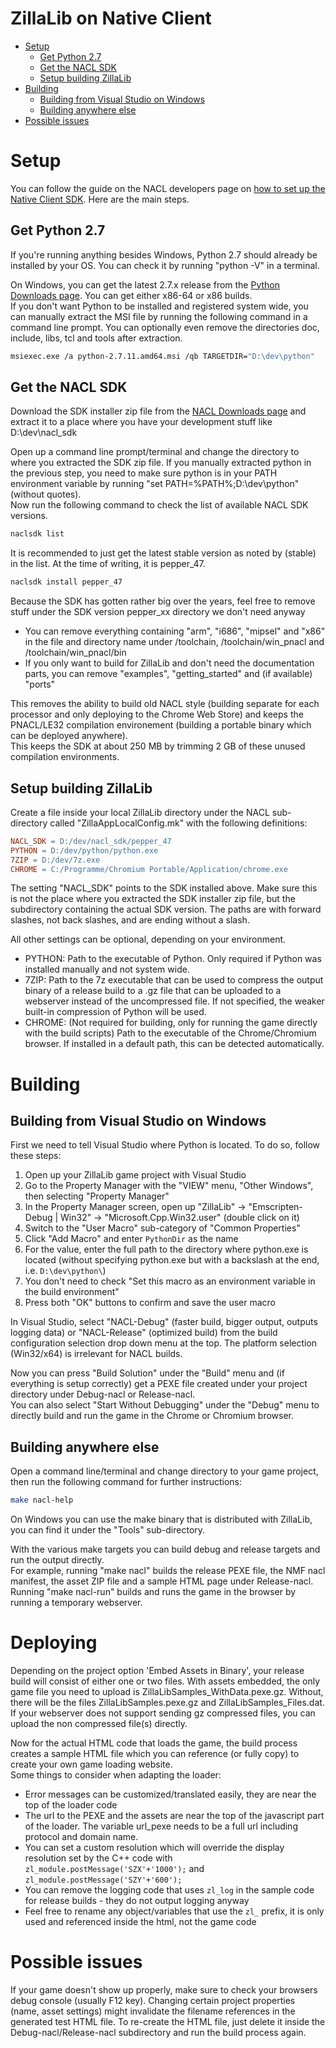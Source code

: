 ZillaLib on Native Client
=========================

  * [Setup](#setup)
    * [Get Python 2.7](#get-python-27)
    * [Get the NACL SDK](#get-the-nacl-sdk)
    * [Setup building ZillaLib](#setup-building-zillalib)
  * [Building](#building)
    * [Building from Visual Studio on Windows](#building-from-visual-studio-on-windows)
    * [Building anywhere else](#building-anywhere-else)
  * [Possible issues](#possible-issues)

# Setup

You can follow the guide on the NACL developers page on [how to set up the Native Client SDK](https://developer.chrome.com/native-client/sdk/download). Here are the main steps.

## Get Python 2.7

If you're running anything besides Windows, Python 2.7 should already be installed by your OS. You can check it by running "python -V" in a terminal.

On Windows, you can get the latest 2.7.x release from the [Python Downloads page](https://www.python.org/downloads/). You can get either x86-64 or x86 builds.  
If you don't want Python to be installed and registered system wide, you can manually extract the MSI file by running the following command in a command line prompt. You can optionally even remove the directories doc, include, libs, tcl and tools after extraction.
```sh
msiexec.exe /a python-2.7.11.amd64.msi /qb TARGETDIR="D:\dev\python"
```

## Get the NACL SDK

Download the SDK installer zip file from the [NACL Downloads page](https://developer.chrome.com/native-client/sdk/download) and extract it to a place where you have your development stuff like D:\dev\nacl_sdk

Open up a command line prompt/terminal and change the directory to where you extracted the SDK zip file. If you manually extracted python in the previous step, you need to make sure python is in your PATH environment variable by running "set PATH=%PATH%;D:\dev\python" (without quotes).  
Now run the following command to check the list of available NACL SDK versions.
```sh
naclsdk list
```

It is recommended to just get the latest stable version as noted by (stable) in the list. At the time of writing, it is pepper_47.
```sh
naclsdk install pepper_47
```

Because the SDK has gotten rather big over the years, feel free to remove stuff under the SDK version pepper_xx directory we don't need anyway
  - You can remove everything containing "arm", "i686", "mipsel" and "x86" in the file and directory name under /toolchain, /toolchain/win_pnacl and /toolchain/win_pnacl/bin
  - If you only want to build for ZillaLib and don't need the documentation parts, you can remove "examples", "getting_started" and (if available) "ports"

This removes the ability to build old NACL style (building separate for each processor and only deploying to the Chrome Web Store) and keeps the PNACL/LE32 compilation environement (building a portable binary which can be deployed anywhere).  
This keeps the SDK at about 250 MB by trimming 2 GB of these unused compilation environments.

## Setup building ZillaLib

Create a file inside your local ZillaLib directory under the NACL sub-directory called "ZillaAppLocalConfig.mk" with the following definitions:
```mk
NACL_SDK = D:/dev/nacl_sdk/pepper_47
PYTHON = D:/dev/python/python.exe
7ZIP = D:/dev/7z.exe
CHROME = C:/Programme/Chromium Portable/Application/chrome.exe
```

The setting "NACL_SDK" points to the SDK installed above. Make sure this is not the place where you extracted the SDK installer zip file, but the subdirectory containing the actual SDK version. The paths are with forward slashes, not back slashes, and are ending without a slash.

All other settings can be optional, depending on your environment.
  - PYTHON: Path to the executable of Python. Only required if Python was installed manually and not system wide.
  - 7ZIP: Path to the 7z executable that can be used to compress the output binary of a release build to a .gz file that can be uploaded to a webserver instead of the uncompressed file. If not specified, the weaker built-in compression of Python will be used.
  - CHROME: (Not required for building, only for running the game directly with the build scripts) Path to the executable of the Chrome/Chromium browser. If installed in a default path, this can be detected automatically.

# Building

## Building from Visual Studio on Windows
First we need to tell Visual Studio where Python is located. To do so, follow these steps:
  1. Open up your ZillaLib game project with Visual Studio
  2. Go to the Property Manager with the "VIEW" menu, "Other Windows", then selecting "Property Manager"
  3. In the Property Manager screen, open up "ZillaLib" -> "Emscripten-Debug | Win32" -> "Microsoft.Cpp.Win32.user" (double click on it)
  4. Switch to the "User Macro" sub-category of "Common Properties"
  5. Click "Add Macro" and enter `PythonDir` as the name
  6. For the value, enter the full path to the directory where python.exe is located (without specifying python.exe but with a backslash at the end, i.e. `D:\dev\python\`)
  7. You don't need to check "Set this macro as an environment variable in the build environment"
  8. Press both "OK" buttons to confirm and save the user macro

In Visual Studio, select "NACL-Debug" (faster build, bigger output, outputs logging data) or "NACL-Release" (optimized build) from the build configuration selection drop down menu at the top. The platform selection (Win32/x64) is irrelevant for NACL builds.

Now you can press "Build Solution" under the "Build" menu and (if everything is setup correctly) get a PEXE file created under your project directory under Debug-nacl or Release-nacl.  
You can also select "Start Without Debugging" under the "Debug" menu to directly build and run the game in the Chrome or Chromium browser.

## Building anywhere else
Open a command line/terminal and change directory to your game project, then run the following command for further instructions:
```sh
make nacl-help
```
On Windows you can use the make binary that is distributed with ZillaLib, you can find it under the "Tools" sub-directory.

With the various make targets you can build debug and release targets and run the output directly.  
For example, running "make nacl" builds the release PEXE file, the NMF nacl manifest, the asset ZIP file and a sample HTML page under Release-nacl. Running "make nacl-run" builds and runs the game in the browser by running a temporary webserver.

# Deploying
Depending on the project option 'Embed Assets in Binary', your release build will consist of either one or two files.
With assets embedded, the only game file you need to upload is ZillaLibSamples_WithData.pexe.gz. Without, there will be the files ZillaLibSamples.pexe.gz and ZillaLibSamples_Files.dat.
If your webserver does not support sending gz compressed files, you can upload the non compressed file(s) directly.

Now for the actual HTML code that loads the game, the build process creates a sample HTML file which you can reference (or fully copy) to create your own game loading website.  
Some things to consider when adapting the loader:
  - Error messages can be customized/translated easily, they are near the top of the loader code
  - The url to the PEXE and the assets are near the top of the javascript part of the loader. The variable url_pexe needs to be a full url including protocol and domain name.
  - You can set a custom resolution which will override the display resolution set by the C++ code with `zl_module.postMessage('SZX'+'1000');` and `zl_module.postMessage('SZY'+'600');`
  - You can remove the logging code that uses `zl_log` in the sample code for release builds - they do not output logging anyway
  - Feel free to rename any object/variables that use the `zl_` prefix, it is only used and referenced inside the html, not the game code

# Possible issues
If your game doesn't show up properly, make sure to check your browsers debug console (usually F12 key). 
Changing certain project properties (name, asset settings) might invalidate the filename references in the generated test HTML file. 
To re-create the HTML file, just delete it inside the Debug-nacl/Release-nacl subdirectory and run the build process again.
